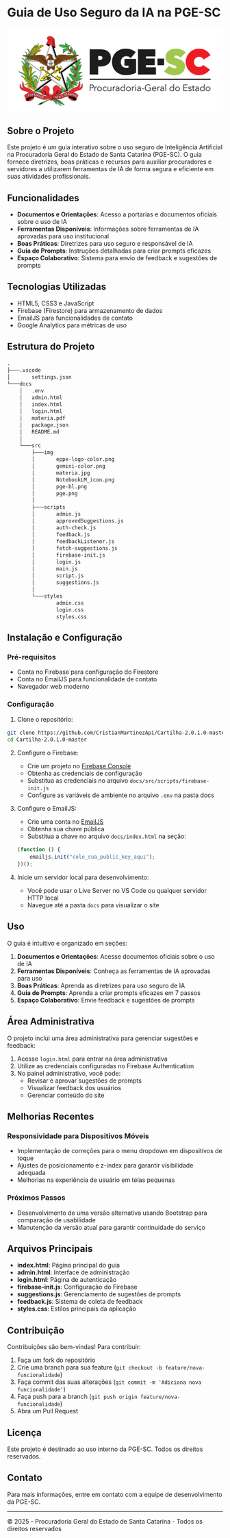 # Guia de Uso Seguro da IA na PGE-SC

![Logo PGE-SC](./src/img/pge.png)

## Sobre o Projeto

Este projeto é um guia interativo sobre o uso seguro de Inteligência Artificial na Procuradoria Geral do Estado de Santa Catarina (PGE-SC). O guia fornece diretrizes, boas práticas e recursos para auxiliar procuradores e servidores a utilizarem ferramentas de IA de forma segura e eficiente em suas atividades profissionais.

## Funcionalidades

- **Documentos e Orientações**: Acesso a portarias e documentos oficiais sobre o uso de IA
- **Ferramentas Disponíveis**: Informações sobre ferramentas de IA aprovadas para uso institucional
- **Boas Práticas**: Diretrizes para uso seguro e responsável de IA
- **Guia de Prompts**: Instruções detalhadas para criar prompts eficazes
- **Espaço Colaborativo**: Sistema para envio de feedback e sugestões de prompts

## Tecnologias Utilizadas

- HTML5, CSS3 e JavaScript
- Firebase (Firestore) para armazenamento de dados
- EmailJS para funcionalidades de contato
- Google Analytics para métricas de uso

## Estrutura do Projeto

```
.
├───.vscode
│       settings.json
└───docs
    │   .env
    │   admin.html
    │   index.html
    │   login.html
    │   materia.pdf
    │   package.json
    │   README.md
    │
    └───src
        ├───img
        │       eppe-logo-color.png
        │       gemini-color.png
        │       materia.jpg
        │       NotebookLM_icon.png
        │       pge-bl.png
        │       pge.png
        │
        ├───scripts
        │       admin.js
        │       approvedSuggestions.js
        │       auth-check.js
        │       feedback.js
        │       feedbackListener.js
        │       fetch-suggestions.js
        │       firebase-init.js
        │       login.js
        │       main.js
        │       script.js
        │       suggestions.js
        │
        └───styles
                admin.css
                login.css
                styles.css
```

## Instalação e Configuração

### Pré-requisitos

- Conta no Firebase para configuração do Firestore
- Conta no EmailJS para funcionalidade de contato
- Navegador web moderno

### Configuração

1. Clone o repositório:
```bash
git clone https://github.com/CristianMartinezApi/Cartilha-2.0.1.0-master.git
cd Cartilha-2.0.1.0-master
```

2. Configure o Firebase:
   - Crie um projeto no [Firebase Console](https://console.firebase.google.com/)
   - Obtenha as credenciais de configuração
   - Substitua as credenciais no arquivo `docs/src/scripts/firebase-init.js`
   - Configure as variáveis de ambiente no arquivo `.env` na pasta docs

3. Configure o EmailJS:
   - Crie uma conta no [EmailJS](https://www.emailjs.com/)
   - Obtenha sua chave pública
   - Substitua a chave no arquivo `docs/index.html` na seção:
   ```javascript
   (function () {
       emailjs.init("cole_sua_public_key_aqui");
   })();
   ```

4. Inicie um servidor local para desenvolvimento:
   - Você pode usar o Live Server no VS Code ou qualquer servidor HTTP local
   - Navegue até a pasta `docs` para visualizar o site

## Uso

O guia é intuitivo e organizado em seções:

1. **Documentos e Orientações**: Acesse documentos oficiais sobre o uso de IA
2. **Ferramentas Disponíveis**: Conheça as ferramentas de IA aprovadas para uso
3. **Boas Práticas**: Aprenda as diretrizes para uso seguro de IA
4. **Guia de Prompts**: Aprenda a criar prompts eficazes em 7 passos
5. **Espaço Colaborativo**: Envie feedback e sugestões de prompts

## Área Administrativa

O projeto inclui uma área administrativa para gerenciar sugestões e feedback:

1. Acesse `login.html` para entrar na área administrativa
2. Utilize as credenciais configuradas no Firebase Authentication
3. No painel administrativo, você pode:
   - Revisar e aprovar sugestões de prompts
   - Visualizar feedback dos usuários
   - Gerenciar conteúdo do site

## Melhorias Recentes

### Responsividade para Dispositivos Móveis
- Implementação de correções para o menu dropdown em dispositivos de toque
- Ajustes de posicionamento e z-index para garantir visibilidade adequada
- Melhorias na experiência de usuário em telas pequenas

### Próximos Passos
- Desenvolvimento de uma versão alternativa usando Bootstrap para comparação de usabilidade
- Manutenção da versão atual para garantir continuidade do serviço

## Arquivos Principais

- **index.html**: Página principal do guia
- **admin.html**: Interface de administração
- **login.html**: Página de autenticação
- **firebase-init.js**: Configuração do Firebase
- **suggestions.js**: Gerenciamento de sugestões de prompts
- **feedback.js**: Sistema de coleta de feedback
- **styles.css**: Estilos principais da aplicação

## Contribuição

Contribuições são bem-vindas! Para contribuir:

1. Faça um fork do repositório
2. Crie uma branch para sua feature (`git checkout -b feature/nova-funcionalidade`)
3. Faça commit das suas alterações (`git commit -m 'Adiciona nova funcionalidade'`)
4. Faça push para a branch (`git push origin feature/nova-funcionalidade`)
5. Abra um Pull Request

## Licença

Este projeto é destinado ao uso interno da PGE-SC. Todos os direitos reservados.

## Contato

Para mais informações, entre em contato com a equipe de desenvolvimento da PGE-SC.

---

© 2025 - Procuradoria Geral do Estado de Santa Catarina - Todos os direitos reservados
